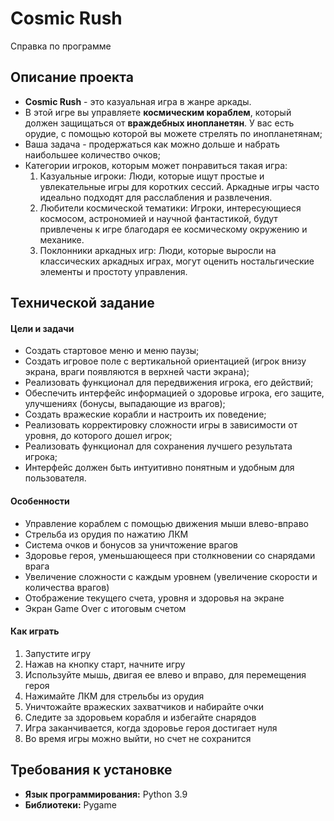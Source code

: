 # Cosmic Rush

Справка по программе

## Описание проекта

* **Cosmic Rush** - это казуальная игра в жанре аркады.
* В этой игре вы управляете **космическим кораблем**, который должен защищаться от **враждебных инопланетян**.
  У вас есть орудие, с помощью которой вы можете стрелять по инопланетянам;
* Ваша задача - продержаться как можно дольше и набрать наибольшее количество очков;
* Категории игроков, которым может понравиться такая игра:
    1) Казуальные игроки: Люди, которые ищут простые и увлекательные игры для коротких сессий. Аркадные игры часто
       идеально подходят для расслабления и развлечения.
    2) Любители космической тематики: Игроки, интересующиеся космосом, астрономией и научной фантастикой, будут
       привлечены к игре благодаря ее космическому окружению и механике.
    3) Поклонники аркадных игр: Люди, которые выросли на классических аркадных играх, могут оценить ностальгические
       элементы и простоту управления.

## Технической задание

#### Цели и задачи

- Создать стартовое меню и меню паузы;
- Создать игровое поле с вертикальной ориентацией (игрок внизу экрана, враги появляются в верхней части экрана);
- Реализовать функционал для передвижения игрока, его действий;
- Обеспечить интерфейс информацией о здоровье игрока, его защите, улучшениях (бонусы, выпадающие из врагов);
- Создать вражеские корабли и настроить их поведение;
- Реализовать корректировку сложности игры в зависимости от уровня, до которого дошел игрок;
- Реализовать функционал для сохранения лучшего результата игрока;
- Интерфейс должен быть интуитивно понятным и удобным для пользователя.

#### Особенности

- Управление кораблем с помощью движения мыши влево-вправо
- Стрельба из орудия по нажатию ЛКМ
- Система очков и бонусов за уничтожение врагов
- Здоровье героя, уменьшающееся при столкновении со снарядами врага
- Увеличение сложности с каждым уровнем (увеличение скорости и количества врагов)
- Отображение текущего счета, уровня и здоровья на экране
- Экран Game Over с итоговым счетом

#### Как играть

1. Запустите игру
2. Нажав на кнопку старт, начните игру
3. Используйте мышь, двигая ее влево и вправо, для перемещения героя
4. Нажимайте ЛКМ для стрельбы из орудия
5. Уничтожайте вражеских захватчиков и набирайте очки
6. Следите за здоровьем корабля и избегайте снарядов
7. Игра заканчивается, когда здоровье героя достигает нуля
8. Во время игры можно выйти, но счет не сохранится

## Требования к установке

- **Язык программирования:** Python 3.9
- **Библиотеки:** Pygame

